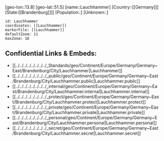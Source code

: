 ﻿---
location: [51.5,13.8]
mapzoom: [7,12] 
mapmarker: city 
type: City
tags:
- geo/City


SpocWebEntityId: 31868
isDeleted: false
confidential: public

---
[geo-lon::13.8]
[geo-lat::51.5]
[name::Lauchhammer]
[Country::[[Germany]]]
[State:[[Brandenburg]]]]
[Population::]
[Unknown::]


```leaflet
id: Lauchhammer
coordinates: [[Lauchhammer]]
markerFile: [[Lauchhammer]]
defaultZoom: 11 
maxZoom: 18
```


## Confidential Links & Embeds: 
- [[../../../../../../../../_Standards/geo/Continent/Europe/Germany/Germany~East/Brandenburg/City/Lauchhammer|Lauchhammer]] 
- [[../../../../../../../../_public/geo/Continent/Europe/Germany/Germany~East/Brandenburg/City/Lauchhammer.public|Lauchhammer.public]] 
- [[../../../../../../../../_internal/geo/Continent/Europe/Germany/Germany~East/Brandenburg/City/Lauchhammer.internal|Lauchhammer.internal]] 
- [[../../../../../../../../_protect/geo/Continent/Europe/Germany/Germany~East/Brandenburg/City/Lauchhammer.protect|Lauchhammer.protect]] 
- [[../../../../../../../../_private/geo/Continent/Europe/Germany/Germany~East/Brandenburg/City/Lauchhammer.private|Lauchhammer.private]] 
- [[../../../../../../../../_personal/geo/Continent/Europe/Germany/Germany~East/Brandenburg/City/Lauchhammer.personal|Lauchhammer.personal]] 
- [[../../../../../../../../_secret/geo/Continent/Europe/Germany/Germany~East/Brandenburg/City/Lauchhammer.secret|Lauchhammer.secret]] 
